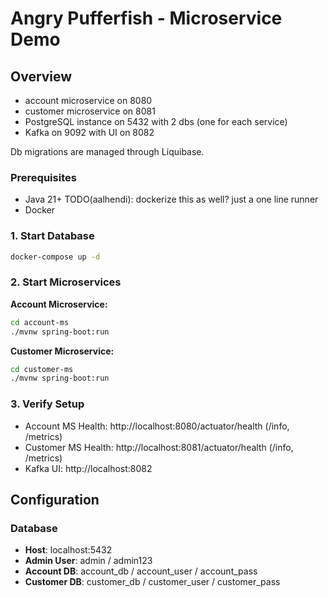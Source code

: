 # Angry Pufferfish - Microservice Demo

## Overview

- account microservice on 8080
- customer microservice on 8081
- PostgreSQL instance on 5432 with 2 dbs (one for each service)
- Kafka on 9092 with UI on 8082

Db migrations are managed through Liquibase.

### Prerequisites

- Java 21+ TODO(aalhendi): dockerize this as well? just a one line runner
- Docker

### 1. Start Database

```bash
docker-compose up -d
```

### 2. Start Microservices

**Account Microservice:**

```bash
cd account-ms
./mvnw spring-boot:run
```

**Customer Microservice:**

```bash
cd customer-ms  
./mvnw spring-boot:run
```

### 3. Verify Setup

- Account MS Health: http://localhost:8080/actuator/health (/info, /metrics)
- Customer MS Health: http://localhost:8081/actuator/health (/info, /metrics)
- Kafka UI: http://localhost:8082

## Configuration

### Database

- **Host**: localhost:5432
- **Admin User**: admin / admin123
- **Account DB**: account_db / account_user / account_pass
- **Customer DB**: customer_db / customer_user / customer_pass
